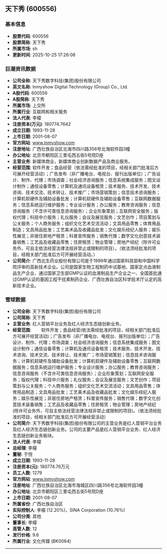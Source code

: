 ## 天下秀 (600556)

### 基本信息

- **股票代码**: 600556
- **股票简称**: 天下秀
- **所属市场**: sh
- **更新时间**: 2025-10-25 17:26:08

### 巨潮资讯数据

- **公司全称**: 天下秀数字科技(集团)股份有限公司
- **英文名称**: Inmyshow Digital Technology (Group) Co., Ltd.
- **A股代码**: 600556
- **A股简称**: 天下秀
- **所属市场**: 上交所
- **所属行业**: 互联网和相关服务
- **法人代表**: 李檬
- **注册资本(万元)**: 180774.7642
- **成立日期**: 1993-11-28
- **上市日期**: 2001-08-07
- **官方网站**: www.inmyshow.com
- **注册地址**: 广西壮族自治区北海市四川路356号北海软件园3幢
- **办公地址**: 北京市朝阳区三里屯西五街5号院D座
- **主营业务**: 新媒体商业，新媒体商业创新数据产品及商业服务。
- **经营范围**: 软件开发；食品经营（依法需经批准的项目，经相关部门批准后方可展开经营活动）；广告发布（非广播电台、电视台、报刊出版单位）；广告设计、制作、代理；市场调查；社会经济咨询服务；信息系统集成服务；图文设计制作；通信设备零售；计算机及通讯设备租赁；技术服务、技术开发、技术咨询、技术交流、技术转让、技术推广；市场营销策划；信息技术咨询服务；计算机软硬件及辅助设备批发；计算机软硬件及辅助设备零售；互联网数据服务；信息系统运行维护服务；专业设计服务；办公服务；教育咨询服务；信息咨询服务（不含许可类信息咨询服务）；企业形象策划；互联网安全服务；版权代理；科技中介服务；礼仪服务；会议及展览服务；文艺创作；项目策划与公关服务；个人商务服务；组织文化艺术交流活动；文具用品零售；体育用品制造；文具用品批发；工艺美术品及收藏品批发；文化娱乐经纪人服务；娱乐性展览；非居住房地产租赁；科普宣传服务；销售代理；数字文化创意技术装备销售；工艺品及收藏品零售；住房租赁；物业管理；房地产经纪（除许可业务外，可自主依法经营法律法规非禁止或限制的项目）。（依法须经批准的项目，经相关部门批准后方可开展经营活动。）
- **公司简介**: 广西北生药业股份有限公司是于1999年通过国家科技部和中国科学院评审的高新技术企业。公司是国家生物工程制药中试基地、国家定点血液制品生产企业、通过国家卫生部GMP认证的血液制品生产企业之一、全国首批通过GMP认证的基因工程干扰素制药企业、广西壮族自治区科学技术厅认定的高新技术企业。

### 雪球数据

- **公司全称**: 天下秀数字科技(集团)股份有限公司
- **公司简称**: 天下秀
- **主营业务**: 红人营销平台业务及红人经济生态链创新业务。
- **经营范围**: 　　软件开发；食品经营(依法需经批准的项目，经相关部门批准后方可展开经营活动)；广告发布（非广播电台、电视台、报刊出版单位）；广告设计、制作、代理；市场调查；社会经济咨询服务；信息系统集成服务；图文设计制作；通信设备零售；计算机及通讯设备租赁；技术服务、技术开发、技术咨询、技术交流、技术转让、技术推广；市场营销策划；信息技术咨询服务；计算机软硬件及辅助设备批发；计算机软硬件及辅助设备零售；互联网数据服务；信息系统运行维护服务；专业设计服务；办公服务；教育咨询服务；信息咨询服务（不含许可类信息咨询服务）；企业形象策划；互联网安全服务；版权代理；科技中介服务；礼仪服务；会议及展览服务；文艺创作；项目策划与公关服务；个人商务服务；组织文化艺术交流活动；文具用品零售；体育用品制造；文具用品批发；工艺美术品及收藏品批发；文化娱乐经纪人服务；娱乐性展览；非居住房地产租赁；科普宣传服务；销售代理；数字文化创意技术装备销售；工艺品及收藏品零售；住房租赁；物业管理；房地产经纪(除许可业务外，可自主依法经营法律法规非禁止或限制的项目)。（依法须经批准的项目，经相关部门批准后方可开展经营活动）
- **公司简介**: 天下秀数字科技(集团)股份有限公司的主营业务是红人营销平台业务及红人经济生态链创新业务。公司的主要产品是红人营销平台业务、红人经济生态链创新业务板块。
- **法人代表**: 李檬
- **总经理**: 李檬
- **董秘**: 于悦
- **成立日期**: 1993-11-28
- **注册资本(元)**: 180774.76万元
- **员工人数**: 1279
- **官方网站**: www.inmyshow.com
- **注册地址**: 广西壮族自治区北海市海城区四川路356号北海软件园3幢
- **办公地址**: 北京市朝阳区三里屯西五街5号院D座
- **上市日期**: 2001-08-07
- **所属省份**: 广西壮族自治区
- **实际控制人**: 李檬 (12.20%)，SINA Corporation (10.76%)
- **公司分类**: 其他
- **董事长**: 李檬
- **高管人数**: 12
- **发行价格**: 9.6
- **所属行业**: 文化传媒 (BK0064)

---